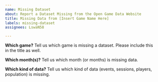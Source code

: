 ```yaml
---
name: Missing Dataset
about: Report a Dataset Missing from the Open Game Data Website
title: Missing Data from [Insert Game Name Here]
labels: missing-dataset
assignees: LswaN58

---
```


**Which game?**
Tell us which game is missing a dataset. Please include this in the title as well.

**Which month(s)?**
Tell us which month (or months) is missing data.

**Which kind of data?**
Tell us which kind of data (events, sessions, players, population) is missing.
